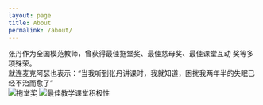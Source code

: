```yaml
---
layout: page
title: About
permalink: /about/
---
```

张丹作为全国模范教师，曾获得最佳拖堂奖、最佳慈母奖、最佳课堂互动 奖等多项殊荣。\
就连麦克阿瑟也表示：“当我听到张丹讲课时，我就知道，困扰我两年半的失眠已经不治而愈了”\
![拖堂奖](https://img1.imgtp.com/2023/06/11/rwaWNRqx.png)
![最佳教学课堂积极性](https://img1.imgtp.com/2023/06/12/z2IkIkiQ.png)
